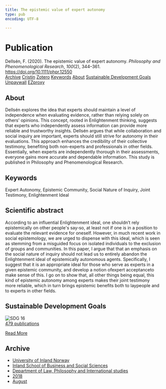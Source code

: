 ```yaml
---
title: The epistemic value of expert autonomy
type: pub
encoding: UTF-8

---
```

<h1>Publication</h1>
<article id="csl-bib-container-TZPHZETU" class="csl-bib-container">
  <div class="csl-bib-body"> <div class="csl-entry">Dellsén, F. (2020). The epistemic value of expert autonomy. <i>Philosophy and Phenomenological Research</i>, <i>100</i>(2), 344–361. <a href="https://doi.org/10.1111/phpr.12550">https://doi.org/10.1111/phpr.12550</a></div> </div>
  <div class="csl-bib-buttons">
    <a href="#taxonomy-article-TZPHZETU" alt="archive" class="csl-bib-button">Archive</a>
    <a href="https://app.cristin.no/results/show.jsf?id=1600091" alt="Cristin" class="csl-bib-button">Cristin</a>
    <a href="http://zotero.org/groups/5881554/items/TZPHZETU" alt="Zotero" class="csl-bib-button">Zotero</a>
    <a href="#keywords-article-TZPHZETU" alt="keywords" class="csl-bib-button">Keywords</a>
    <a href="#about-article-TZPHZETU" alt="about_pub" class="csl-bib-button">About</a>
    <a href="#sdg-article-TZPHZETU" alt="sdg" class="csl-bib-button">Sustainable Development Goals</a>
    <a href="http://philsci-archive.pitt.edu/15530/1/Scientific%20Autonomy%20Draft16.pdf" alt="Unpaywall" class="csl-bib-button">Unpaywall</a>
    <a href="http://philsci-archive.pitt.edu/15530/1/Scientific%20Autonomy%20Draft16.pdf" alt="EZproxy" class="csl-bib-button">EZproxy</a>
  </div>
  <div id="csl-bib-meta-container-TZPHZETU"></div>
</article>
<div id="csl-bib-meta-TZPHZETU" class="csl-bib-meta">
  <article id="about-article-TZPHZETU" class="about_pub-article">
    <h1>About</h1>
    Dellsén explores the idea that experts should maintain a level of independence when evaluating evidence, rather than relying solely on others' opinions. This concept, rooted in Enlightenment thinking, suggests that experts who independently assess information can provide more reliable and trustworthy insights. Dellsén argues that while collaboration and social inquiry are important, experts should still strive for autonomy in their evaluations. This approach enhances the credibility of their collective testimony, benefiting both non-experts and professionals in other fields. Essentially, when experts are independently thorough in their assessments, everyone gains more accurate and dependable information. This study is published in Philosophy and Phenomenological Research.
  </article>
  <article id="keywords-article-TZPHZETU" class="keywords-article">
    <h1>Keywords</h1>
    Expert Autonomy, Epistemic Community, Social Nature of Inquiry, Joint Testimony, Enlightenment Ideal
  </article>
  <article id="abstract-article-TZPHZETU" class="abstract-article">
    <h1>Scientific abstract</h1>
    According to an influential Enlightenment ideal, one shouldn’t rely epistemically on other people's say‐so, at least not if one is in a position to evaluate the relevant evidence for oneself. However, in much recent work in social epistemology, we are urged to dispense with this ideal, which is seen as stemming from a misguided focus on isolated individuals to the exclusion of groups and communities. In this paper, I argue that that an emphasis on the social nature of inquiry should not lead us to entirely abandon the Enlightenment ideal of epistemically autonomous agents. Specifically, I suggest that it is an appropriate ideal for those who serve as experts in a given epistemic community, and develop a notion ofexpert acceptanceto make sense of this. I go on to show that, all other things being equal, this kind of epistemic autonomy among experts makes their joint testimony more reliable, which in turn brings epistemic benefits both to laypeople and to experts in other fields.
  </article>
  <article id="sdg-article-TZPHZETU" class="sdg-article">
    <h1>Sustainable Development Goals</h1>
    <div class="sdg-container"><div id="sdg16" class="sdg">
        <img src="{{< params subfolder >}}images/sdg/sdg16_en.png" class="image" alt="SDG 16">
        <div class="sdg-overlay">
          <a href="{{< params subfolder >}}en/archive/?sdg=16#archive" class="sdg-publication-count"><span>479</span> publications</a>
          <p><a href="https://sdgs.un.org/goals/goal16" class="sdg-read-more">Read More</a></p>
        </div>
      </div></div>
  </article>
  <article id="taxonomy-article-TZPHZETU" class="taxonomy-article">
    <h1>Archive</h1>
    <ul>
      <li><a href="{{< params subfolder >}}en/archive/?key=3DCRN523">University of Inland Norway</a></li>
      <li><a href="{{< params subfolder >}}en/archive/?key=DU8Q9LN9">Inland School of Business and Social Sciences</a></li>
      <li><a href="{{< params subfolder >}}en/archive/?key=ITYAG68H">Department of Law, Philosophy and International studies</a></li>
      <li><a href="{{< params subfolder >}}en/archive/?key=U76UGHNS">2018</a></li>
      <li><a href="{{< params subfolder >}}en/archive/?key=H3RENF6U">August</a></li>
    </ul>
  </article>
</div>
